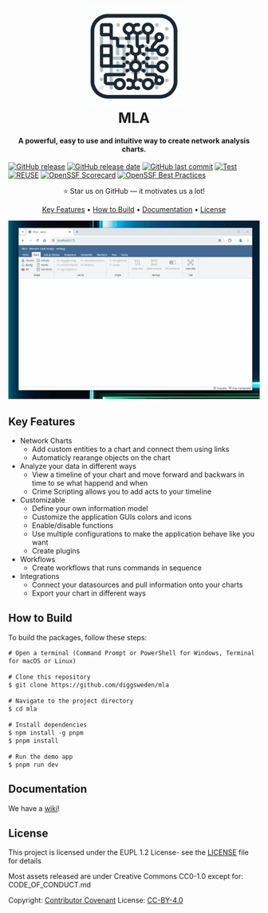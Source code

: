 <!--
SPDX-FileCopyrightText: 2024 Skatteverket - Swedish Tax Agency

SPDX-License-Identifier: CC0-1.0
-->

<a name="top"></a>
<h1 align="center">
  <br>
  <img src="https://github.com/diggsweden/mla/blob/main/assets/icon.png" alt="MLA" width="200">
  <br>
  MLA
  <br>
</h1>

<h4 align="center">A powerful, easy to use and intuitive way to create network analysis charts.</h4>

  [![GitHub release](https://img.shields.io/github/v/release/diggsweden/mla?style=for-the-badge)](#)
  [![GitHub release date](https://img.shields.io/github/release-date/diggsweden/mla?style=for-the-badge)](#)
  [![GitHub last commit](https://img.shields.io/github/last-commit/diggsweden/mla?style=for-the-badge)](#)
  [![Test](https://img.shields.io/github/actions/workflow/status/diggsweden/mla/test.yml?label=Tests&style=for-the-badge)](https://github.com/diggsweden/mla/actions/workflows/test.yml)
  [![REUSE](https://img.shields.io/badge/dynamic/json?url=https%3A%2F%2Fapi.reuse.software%2Fstatus%2Fgithub.com%2Fdiggsweden%2Fmla&query=status&style=for-the-badge&label=REUSE)](https://api.reuse.software/info/github.com/diggsweden/mla)
  [![OpenSSF Scorecard](https://api.scorecard.dev/projects/github.com/diggsweden/mla/badge?style=for-the-badge)](https://scorecard.dev/viewer/?uri=github.com/diggsweden/mla)
  [![OpenSSF Best Practices](https://img.shields.io/cii/level/9533?style=for-the-badge&label=OPENSSF%20BEST%20PRACTICES)](https://www.bestpractices.dev/projects/9533)

<p align="center">
⭐ Star us on GitHub — it motivates us a lot!
</p>

<p align="center">
  <a href="#key-features">Key Features</a> •
  <a href="#how-to-build">How to Build</a> •
  <a href="#documentation">Documentation</a> •
  <a href="#license">License</a>
</p>

![screenshot](https://github.com/diggsweden/mla/blob/main/assets/mla_demo.gif)

## Key Features

* Network Charts
  - Add custom entities to a chart and connect them using links
  - Automaticly rearange objects on the chart
* Analyze your data in different ways
  - View a timeline of your chart and move forward and backwars in time to se what happend and when
  - Crime Scripting allows you to add acts to your timeline
* Customizable
  - Define your own information model
  - Customize the application GUIs colors and icons
  - Enable/disable functions
  - Use multiple configurations to make the application behave like you want
  - Create plugins
* Workflows
  - Create workflows that runs commands in sequence
* Integrations
  - Connect your datasources and pull information onto your charts
  - Export your chart in different ways

## How to Build

To build the packages, follow these steps:

```shell
# Open a terminal (Command Prompt or PowerShell for Windows, Terminal for macOS or Linux)

# Clone this repository
$ git clone https://github.com/diggsweden/mla

# Navigate to the project directory
$ cd mla

# Install dependencies
$ npm install -g pnpm
$ pnpm install

# Run the demo app
$ pnpm run dev
```

## Documentation
We have a <a href="https://github.com/diggsweden/mla/wiki">wiki</a>!

## License

This project is licensed under the EUPL 1.2 License- see the [LICENSE](https://github.com/diggsweden/mla/blob/main/LICENSE) file for details

Most assets released are under Creative Commons CC0-1.0 except for:
CODE_OF_CONDUCT.md

Copyright: [Contributor Covenant](https://www.contributor-covenant.org/)
License: [CC-BY-4.0](https://creativecommons.org/licenses/by/4.0/)
